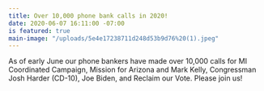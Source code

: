 ```yaml
---
title: Over 10,000 phone bank calls in 2020!
date: 2020-06-07 16:11:00 -07:00
is featured: true
main-image: "/uploads/5e4e17238711d248d53b9d76%20(1).jpeg"
---
```


As of early June our phone bankers have made over 10,000 calls for MI Coordinated Campaign, Mission for Arizona and Mark Kelly, Congressman Josh Harder (CD-10), Joe Biden, and Reclaim our Vote.  Please join us!